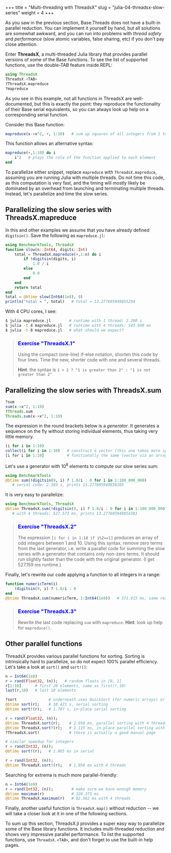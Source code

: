+++
title = "Multi-threading with ThreadsX"
slug = "julia-04-threadsx-slow-series"
weight = 4
+++

<!-- {{<note>}} -->
<!-- Note: the times cited in this chapter were measured on Apple's M1 Pro processor, not on the training cluster. -->
<!-- {{</note>}} -->

As you saw in the previous section, Base.Threads does not have a built-in parallel reduction. You can implement it
yourself by hand, but all solutions are somewhat awkward, and you can run into problems with *thread safety* and
*performance* (slow atomic variables, false sharing, etc) if you don't pay close attention.

Enter **ThreadsX**, a multi-threaded Julia library that provides parallel versions of some of the Base
functions. To see the list of supported functions, use the double-TAB feature inside REPL:

```jl
using ThreadsX
ThreadsX.<TAB>
?ThreadsX.mapreduce
?mapreduce
```

As you see in this example, not all functions in ThreadsX are well-documented, but this is exactly the point: they
reproduce the functionality of their Base serial equivalents, so you can always look up help on a corresponding serial
function.

Consider this Base function:

```jl
mapreduce(x->x^2, +, 1:10)   # sum up squares of all integers from 1 to 10
```

This function allows an alternative syntax:

```jl
mapreduce(+,1:10) do i
    i^2   # plays the role of the function applied to each element
end
```

To parallelize either snippet, replace `mapreduce` with `ThreadsX.mapreduce`, assuming you are running Julia with
multiple threads. Do not time this code, as this computation is very fast, and the timing will mostly likely be
dominated by an overhead from launching and terminating multiple threads. Instead, let's parallelize and time the slow
series.

## Parallelizing the slow series with ThreadsX.mapreduce

In this and other examples we assume that you have already defined `digitsin()`. Save the following as
`mapreduce.jl`:

```jl
using BenchmarkTools, ThreadsX
function slow(n::Int64, digits::Int)
    total = ThreadsX.mapreduce(+,1:n) do i
		if !digitsin(digits, i)
			1.0 / i
		else
			0.0
		end
    end
    return total
end
total = @btime slow(Int64(1e8), 9)
println("total = ", total)   # total = 13.277605949855294
```

With 4 CPU cores, I see:

```sh
$ julia mapreduce.jl        # runtime with 1 thread: 2.200 s
$ julia -t 4 mapreduce.jl   # runtime with 4 threads: 543.949 ms
$ julia -t 8 mapreduce.jl   # what should we expect?
```

> ### <font style="color:blue">Exercise "ThreadsX.1"</font>
> Using the compact (one-line) if-else notation, shorten this code by four lines. Time the new, shorter code
> with one and several threads.
>
> **Hint**: the syntax is `1 > 2 ? "1 is greater than 2" : "1 is not greater than 2"`

## Parallelizing the slow series with ThreadsX.sum

```jl
?sum
sum(x->x^2, 1:10)
?Threads.sum
Threads.sum(x->x^2, 1:10)
```

The expression in the round brackets below is a *generator*. It generates a sequence on the fly without
storing individual elements, thus taking very little memory.

```jl
(i for i in 1:10)
collect(i for i in 1:10)   # construct a vector (this one takes more space)
[i for i in 1:10]          # functionally the same (vector via an array comprehension)
```

Let's use a generator with $10^8$ elements to compute our slow series sum:

```jl
using BenchmarkTools
@btime sum(!digitsin(9, i) ? 1.0/i : 0 for i in 1:100_000_000)
   # serial code: 2.183 s, prints 13.277605949858103
```

It is very easy to parallelize:

```jl
using BenchmarkTools, ThreadsX
@btime ThreadsX.sum(!digitsin(9, i) ? 1.0/i : 0 for i in 1:100_000_000)
   # with 4 threads: 527.573 ms, prints 13.277605949854381
```

> ### <font style="color:blue">Exercise "ThreadsX.2"</font>
> The expression `[i for i in 1:10 if i%2==1]` produces an array of odd integers between 1 and 10. Using this
> syntax, remove zero terms from the last generator, i.e. write a parallel code for summing the slow series
> with a generator that contains only non-zero terms. It should run slightly faster than the code with the
> original generator. (I get 527.159 ms runtime.)

<!-- ```jl -->
<!-- @btime ThreadsX.sum(1.0/i for i in 1:100_000_000 if !digitsin(9, i)) -->
<!-- ``` -->

Finally, let's rewrite our code applying a function to all integers in a range:

```jl
function numericTerm(i)
    !digitsin(9, i) ? 1.0/i : 0
end
@btime ThreadsX.sum(numericTerm, 1:Int64(1e8))   # 571.915 ms, same result
```

> ### <font style="color:blue">Exercise "ThreadsX.3"</font>
> Rewrite the last code replacing `sum` with `mapreduce`. **Hint**: look up help for `mapreduce()`.

<!-- ```jl -->
<!-- @btime ThreadsX.mapreduce(numericTerm, +, 1:Int64(1e8))   # 531.850 ms, same result -->
<!-- ``` -->

## Other parallel functions

ThreadsX provides various parallel functions for sorting. Sorting is intrinsically hard to parallelize, so do not expect
100% parallel efficiency. Let's take a look at `sort()` and `sort!()`:

```jl
n = Int64(1e8)
r = rand(Float32, (n));   # random floats in [0, 1]
r[1:10]      # first 20 elements, same as first(r,10)
last(r,10)   # last 10 elements

?sort              # underneath uses QuickSort (for numeric arrays) or MergeSort
@btime sort(r);    # 10.421 s, serial sorting
@btime sort!(r);   # 1.707 s, in-place serial sorting

r = rand(Float32, (n));
@btime ThreadsX.sort(r);    # 2.950 ms, parallel sorting with 4 threads
@btime ThreadsX.sort!(r);   # 1.115 ms, in-place parallel sorting with 4 threads
?ThreadsX.sort!             # there is actually a good manual page

# similar speedup for integers
r = rand(Int32, (n));
@btime sort!(r);   # 1.065 ms in serial

r = rand(Int32, (n));
@btime ThreadsX.sort!(r);   # 1.058 ms with 4 threads
```

Searching for extrema is much more parallel-friendly:

```jl
n = Int64(1e9)
r = rand(Int32, (n));        # make sure we have enough memory
@btime maximum(r)            # 328.375 ms
@btime ThreadsX.maximum(r)   # 82.562 ms with 4 threads
```

Finally, another useful function is `ThreadsX.map()` without reduction -- we will take a closer look at it in one of the
following sections.

To sum up this section, ThreadsX.jl provides a super easy way to parallelize some of the Base library functions. It
includes multi-threaded reduction and shows very impressive parallel performance. To list the supported functions, use
`ThreadsX.<TAB>`, and don't forget to use the built-in help pages.

